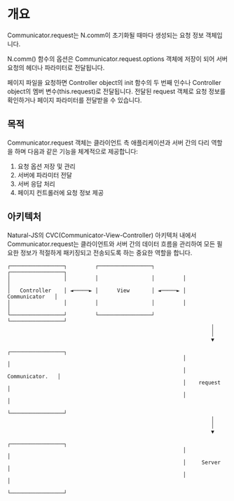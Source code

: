 # 개요

Communicator.request는 N.comm이 초기화될 때마다 생성되는 요청 정보 객체입니다.

N.comm() 함수의 옵션은 Communicator.request.options 객체에 저장이 되어 서버 요청의 헤더나 파라미터로 전달됩니다.

페이지 파일을 요청하면 Controller object의 init 함수의 두 번째 인수나 Controller object의 멤버 변수(this.request)로 전달됩니다. 전달된 request 객체로 요청 정보를 확인하거나 페이지 파라미터를 전달받을 수 있습니다.

## 목적

Communicator.request 객체는 클라이언트 측 애플리케이션과 서버 간의 다리 역할을 하며 다음과 같은 기능을 체계적으로 제공합니다:

1. 요청 옵션 저장 및 관리
2. 서버에 파라미터 전달
3. 서버 응답 처리
4. 페이지 컨트롤러에 요청 정보 제공

## 아키텍처

Natural-JS의 CVC(Communicator-View-Controller) 아키텍처 내에서 Communicator.request는 클라이언트와 서버 간의 데이터 흐름을 관리하여 모든 필요한 정보가 적절하게 패키징되고 전송되도록 하는 중요한 역할을 합니다.

```
┌─────────────────┐         ┌─────────────────┐         ┌─────────────────┐
│                 │         │                 │         │                 │
│   Controller    │ ◄─────► │      View       │ ◄─────► │  Communicator   │
│                 │         │                 │         │                 │
└─────────────────┘         └─────────────────┘         └─────────────────┘
                                                                 │
                                                                 │
                                                                 ▼
                                                        ┌─────────────────┐
                                                        │                 │
                                                        │ Communicator.   │
                                                        │    request      │
                                                        │                 │
                                                        └─────────────────┘
                                                                 │
                                                                 │
                                                                 ▼
                                                        ┌─────────────────┐
                                                        │                 │
                                                        │     Server      │
                                                        │                 │
                                                        └─────────────────┘
```
